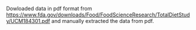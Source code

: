 Dowloaded data in pdf format from https://www.fda.gov/downloads/Food/FoodScienceResearch/TotalDietStudy/UCM184301.pdf and manually extracted the data from pdf.
